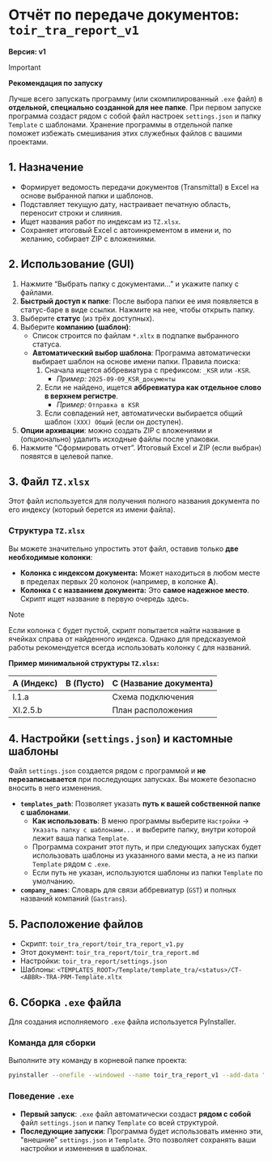 # Отчёт по передаче документов: `toir_tra_report_v1`

**Версия: v1**

> [!IMPORTANT]
> **Рекомендация по запуску**
>
> Лучше всего запускать программу (или скомпилированный `.exe` файл) в **отдельной, специально созданной для нее папке**.
> При первом запуске программа создаст рядом с собой файл настроек `settings.json` и папку `Template` с шаблонами. Хранение программы в отдельной папке поможет избежать смешивания этих служебных файлов с вашими проектами.

## 1. Назначение
- Формирует ведомость передачи документов (Transmittal) в Excel на основе выбранной папки и шаблонов.
- Подставляет текущую дату, настраивает печатную область, переносит строки и слияния.
- Ищет названия работ по индексам из `TZ.xlsx`.
- Сохраняет итоговый Excel с автоинкрементом в имени и, по желанию, собирает ZIP с вложениями.

## 2. Использование (GUI)
1.  Нажмите “Выбрать папку с документами…” и укажите папку с файлами.
2.  **Быстрый доступ к папке**: После выбора папки ее имя появляется в статус-баре в виде ссылки. Нажмите на нее, чтобы открыть папку.
3.  Выберите **статус** (из трёх доступных).
4.  Выберите **компанию (шаблон)**:
    - Список строится по файлам `*.xltx` в подпапке выбранного статуса.
    - **Автоматический выбор шаблона**: Программа автоматически выбирает шаблон на основе имени папки. Правила поиска:
        1.  Сначала ищется аббревиатура с префиксом: `_KSR` или `-KSR`.
            - *Пример:* `2025-09-09_KSR_документы`
        2.  Если не найдено, ищется **аббревиатура как отдельное слово в верхнем регистре**.
            - *Пример:* `Отправка в KSR`
        3.  Если совпадений нет, автоматически выбирается общий шаблон `(XXX) Общий` (если он доступен).
5.  **Опции архивации**: можно создать ZIP с вложениями и (опционально) удалить исходные файлы после упаковки.
6.  Нажмите “Сформировать отчет”. Итоговый Excel и ZIP (если выбран) появятся в целевой папке.

## 3. Файл `TZ.xlsx`
Этот файл используется для получения полного названия документа по его индексу (который берется из имени файла).

### Структура `TZ.xlsx`
Вы можете значительно упростить этот файл, оставив только **две необходимые колонки**:

-   **Колонка с индексом документа:** Может находиться в любом месте в пределах первых 20 колонок (например, в колонке **A**).
-   **Колонка `C` с названием документа:** Это **самое надежное место**. Скрипт ищет название в первую очередь здесь.

> [!NOTE]
> Если колонка `C` будет пустой, скрипт попытается найти название в ячейках справа от найденного индекса. Однако для предсказуемой работы рекомендуется всегда использовать колонку `C` для названий.

**Пример минимальной структуры `TZ.xlsx`:**

| A (Индекс) | B (Пусто) | C (Название документа) |
|:-----------|:----------|:-----------------------|
| I.1.a      |           | Схема подключения      |
| XI.2.5.b   |           | План расположения      |


## 4. Настройки (`settings.json`) и кастомные шаблоны

Файл `settings.json` создается рядом с программой и **не перезаписывается** при последующих запусках. Вы можете безопасно вносить в него изменения.

-   **`templates_path`**: Позволяет указать **путь к вашей собственной папке с шаблонами**.
    -   **Как использовать**: В меню программы выберите `Настройки` -> `Указать папку с шаблонами...` и выберите папку, внутри которой лежит ваша папка `Template`.
    -   Программа сохранит этот путь, и при следующих запусках будет использовать шаблоны из указанного вами места, а не из папки `Template` рядом с `.exe`.
    -   Если путь не указан, используются шаблоны из папки `Template` по умолчанию.
-   **`company_names`**: Словарь для связи аббревиатур (`GST`) и полных названий компаний (`Gastrans`).

## 5. Расположение файлов
- Скрипт: `toir_tra_report/toir_tra_report_v1.py`
- Этот документ: `toir_tra_report/toir_tra_report.md`
- Настройки: `toir_tra_report/settings.json`
- Шаблоны: `<TEMPLATES_ROOT>/Template/template_tra/<status>/CT-<ABBR>-TRA-PRM-Template.xltx`

## 6. Сборка `.exe` файла
Для создания исполняемого `.exe` файла используется PyInstaller.

### Команда для сборки
Выполните эту команду в корневой папке проекта:
```bash
pyinstaller --onefile --windowed --name toir_tra_report_v1 --add-data "toir_tra_report/Template;Template" toir_tra_report/toir_tra_report_v1.py
```

### Поведение `.exe`
-   **Первый запуск**: `.exe` файл автоматически создаст **рядом с собой** файл `settings.json` и папку `Template` со всей структурой.
-   **Последующие запуски**: Программа будет использовать именно эти, "внешние" `settings.json` и `Template`. Это позволяет сохранять ваши настройки и изменения в шаблонах.